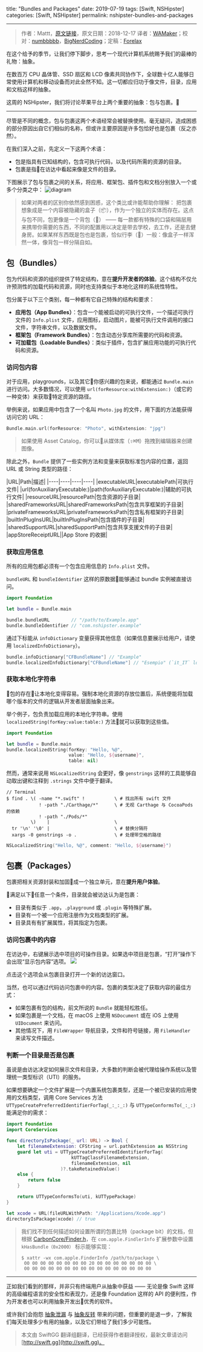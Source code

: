 title: "Bundles and Packages"
date: 2019-07-19
tags: [Swift, NSHipster]
categories: [Swift, NSHipster]
permalink: nshipster-bundles-and-packages

---
> 作者：Mattt，[原文链接](https://nshipster.com/bundles-and-packages/)，原文日期：2018-12-17
> 译者：[WAMaker](https://github.com/WAMaker)；校对：[numbbbbb](http://numbbbbb.com/)，[BigNerdCoding](https://bignerdcoding.com/)；定稿：[Forelax](http://forelax.space)
  








<!--此处开始正文-->

在这个给予的季节，让我们停下脚步，思考一个现代计算机系统赐予我们的最棒的礼物：抽象。

在数百万 CPU 晶体管、SSD 扇区和 LCD 像素共同协作下，全球数十亿人能够日常使用计算机和移动设备而对此全然不知。这一切都应归功于像文件，目录，应用和文档这样的抽象。

这周的 NSHipster，我们将讨论苹果平台上两个重要的抽象：包与包裹。🎁

<!--more-->

---

尽管是不同的概念，包与包裹这两个术语经常会被替换使用。毫无疑问，造成困惑的部分原因出自它们相似的名称，但或许主要原因是许多包恰好也是包裹（反之亦然）。

在我们深入之前，先定义一下这两个术语：
* 包是指具有已知结构的，包含可执行代码，以及代码所需的资源的目录。
* 包裹是指在访达中看起来像是文件的目录。

下图展示了包与包裹之间的关系，将应用、框架包、插件包和文档分别放入一个或多个分类之中：
![diagram](https://nshipster.com/assets/packages-and-bundles-diagram-a604d818c7decc7430fffc8642f0743728d2f6be4dfae15b274a599655cd3e40.svg)

> 如果对两者的区别你依然感到困惑，这个类比或许能帮助你理解：
> 把包裹想象成是一个内容被隐藏的盒子（📦），作为一个独立的实体而存在。这点与包不同，包更像是一个背包（🎒） —— 每一款都有特殊的口袋和隔层用来携带你需要的东西，不同的配置用以决定是带去学校，去工作，还是去健身房。如果某样东西既是包也是包裹，恰似行李（🧳）一般：像盒子一样浑然一体，像背包一样分隔自如。

## 包（Bundles）
包为代码和资源的组织提供了特定结构，意在**提升开发者的体验**。这个结构不仅允许预测性的加载代码和资源，同时也支持类似于本地化这样的系统性特性。

包分属于以下三个类别，每一种都有它自己特殊的结构和要求：
- **应用包（App Bundles）**：包含一个能被启动的可执行文件，一个描述可执行文件的 `Info.plist` 文件，应用图标，启动图片，能被可执行文件调用的接口文件，字符串文件，以及数据文件。
- **框架包（Framework Bundles）**：包含动态分享库所需要的代码和资源。
- **可加载包（Loadable Bundles）**：类似于插件，包含扩展应用功能的可执行代码和资源。

### 访问包内容
对于应用，playgrounds，以及其它你感兴趣的包来说，都能通过 `Bundle.main` 进行访问。大多数情况，可以使用 `url(forResource:withExtension:)`（或它的一种变体）来获取特定资源的路径。

举例来说，如果应用中包含了一个名叫 `Photo.jpg` 的文件，用下面的方法能获得访问它的 URL：
```swift
Bundle.main.url(forResource: "Photo", withExtension: "jpg")
```

> 如果使用 Asset Catalog，你可以从媒体库（<kbd>⇧</kbd><kbd>⌘</kbd><kbd>M</kbd>）拖拽到编辑器来创建图像。

除此之外，`Bundle` 提供了一些实例方法和变量来获取标准包内容的位置，返回 URL 或 String 类型的路径：

|URL|Path|描述|
|----|----|----|----|
|executableURL|executablePath|可执行文件|
|url(forAuxiliaryExecutable:)|path(forAuxiliaryExecutable:)|辅助的可执行文件|
|resourceURL|resourcePath|包含资源的子目录|
|sharedFrameworksURL|sharedFrameworksPath|包含共享框架的子目录|
|privateFrameworksURL|privateFrameworksPath|包含私有框架的子目录|
|builtInPlugInsURL|builtInPlugInsPath|包含插件的子目录|
|sharedSupportURL|sharedSupportPath|包含共享支援文件的子目录|
|appStoreReceiptURL||App Store 的收据|

### 获取应用信息
所有的应用包都必须有一个包含应用信息的 `Info.plist` 文件。

`bundleURL` 和 `bundleIdentifier` 这样的原数据能够通过 bundle 实例被直接访问。
```swift
import Foundation

let bundle = Bundle.main

bundle.bundleURL        // "/path/to/Example.app"
bundle.bundleIdentifier // "com.nshipster.example"
```

通过下标能从 `infoDictionary` 变量获得其他信息（如果信息要展示给用户，请使用 `localizedInfoDictionary`）。
```swift
bundle.infoDictionary["CFBundleName"] // "Example"
bundle.localizedInfoDictionary["CFBundleName"] // "Esempio" (`it_IT` locale)
```

### 获取本地化字符串
包的存在让本地化变得容易。强制本地化资源的存放位置后，系统便能将加载哪个版本的文件的逻辑从开发者层面抽象出来。

举个例子，包负责加载应用的本地化字符串。使用 `localizedString(forKey:value:table:)` 方法就可以获取到这些值。
```swift
import Foundation

let bundle = Bundle.main
bundle.localizedString(forKey: "Hello, %@",
                       value: "Hello, ${username}",
                       table: nil)
```


然而，通常来说用 `NSLocalizedString` 会更好，像 `genstrings` 这样的工具能够自动取出键和注释到 `.strings` 文件中便于翻译。
```
// Terminal
$ find . \( -name "*.swift" !           \ # 找出所有 swift 文件
            ! -path "./Carthage/*"      \ # 无视 Carthage 与 CocoaPods 的依赖
            ! -path "./Pods/*"
         \)    |                        \
  tr '\n' '\0' |                        \ # 替换分隔符
  xargs -0 genstrings -o .              \ # 处理带空格的路径
```
```swift
NSLocalizedString("Hello, %@", comment: "Hello, ${username}")
```

## 包裹（Packages）
包裹把相关资源封装和加固成一个独立单元，意在**提升用户体验**。

满足以下任意一个条件，目录就会被访达认为是包裹：
- 目录有类似于 `.app`，`.playground` 或 `.plugin` 等特殊扩展。
- 目录有一个被一个应用注册作为文档类型的扩展。
- 目录具有有扩展属性，将其指定为包裹。

### 访问包裹中的内容
在访达中，右键展示选中项目的可操作目录。如果选中项目是包裹，“打开”操作下会出现“显示包内容”选项。
![](https://nshipster.com/assets/show-package-contents-c7cc72f58a573cb2fbe349e6f76a4ef29d14fbada3cd9b8376fc37979da16bf3.png)

点击这个选项会从包裹目录打开一个新的访达窗口。

当然，也可以通过代码访问包裹中的内容。包裹的类型决定了获取内容的最佳方式：
- 如果包裹有包的结构，前文所说的 `Bundle` 就能轻松胜任。
- 如果包裹是一个文档，在 macOS 上使用 `NSDocument` 或在 iOS 上使用 `UIDocument` 来访问。
- 其他情况下，用 `FileWrapper` 导航目录，文件和符号链接，用 `FileHandler` 来读写文件描述。

### 判断一个目录是否是包裹
虽说是由访达决定如何展示文件和目录，大多数的判断会被代理给操作系统以及管理统一类型标识（UTI）的服务。

如果想要确定一个文件扩展是一个内置系统包裹类型，还是一个被已安装的应用使用的文档类型，调用 Core Services 方法 `UTTypeCreatePreferredIdentifierForTag(_:_:_:)` 与 `UTTypeConformsTo(_:_:)` 能满足你的需求：
```swift
import Foundation
import CoreServices

func directoryIsPackage(_ url: URL) -> Bool {
    let filenameExtension: CFString = url.pathExtension as NSString
    guard let uti = UTTypeCreatePreferredIdentifierForTag(
                        kUTTagClassFilenameExtension,
                        filenameExtension, nil
                    )?.takeRetainedValue()
    else {
        return false
    }

    return UTTypeConformsTo(uti, kUTTypePackage)
}

let xcode = URL(fileURLWithPath: "/Applications/Xcode.app")
directoryIsPackage(xcode) // true
```

> 我们找不到任何描述如何设置所谓的包裹比特（package bit）的文档，但根据 [CarbonCore/Finder.h](https://opensource.apple.com/source/CarbonHeaders/CarbonHeaders-8A428/Finder.h)，在 `com.apple.FindlerInfo` 扩展参数中设置 `kHasBundle（0x2000）` 标示能够实现：
> ```
> $ xattr -wx com.apple.FinderInfo /path/to/package \
>  00 00 00 00 00 00 00 00 20 00 00 00 00 00 00 00 \
>  00 00 00 00 00 00 00 00 00 00 00 00 00 00 00 00
> ```

---

正如我们看到的那样，并非只有终端用户从抽象中获益 —— 无论是像 Swift 这样的高级编程语言的安全性和表现力，还是像 Foundation 这样的 API 的便利性，作为开发者也可以利用抽象开发出优秀的软件。

或许我们会抱怨 [抽象泄漏](https://en.wikipedia.org/wiki/Leaky_abstraction) 与 [抽象反转](https://en.wikipedia.org/wiki/Abstraction_inversion) 带来的问题，但重要的是退一步，了解我们每天处理多少有用的抽象，以及它们带给了我们多少可能性。
> 本文由 SwiftGG 翻译组翻译，已经获得作者翻译授权，最新文章请访问 [http://swift.gg](http://swift.gg)。